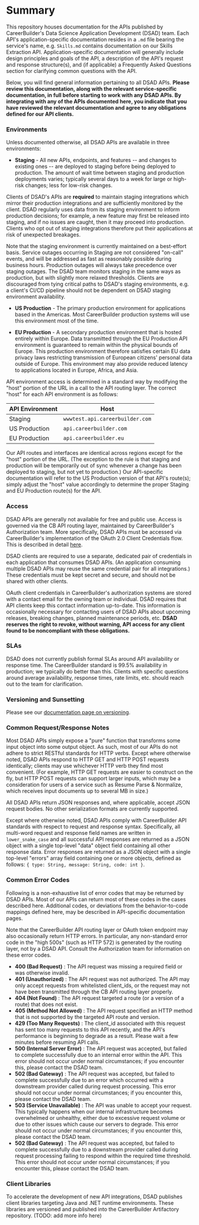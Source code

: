 # Summary

This repository houses documentation for the APIs published by CareerBuilder's Data Science Application Development (DSAD) team. Each API's application-specific documentation resides in a `.md` file bearing the service's name, e.g. `Skills.md` contains documentation on our Skills Extraction API. Application-specific documentation will generally include design principles and goals of the API, a description of the API's request and response structure(s), and (if applicable) a Frequently Asked Questions section for clarifying common questions with the API.

Below, you will find general information pertaining to all DSAD APIs. **Please review this documentation, along with the relevant service-specific documentation, in full before starting to work with any DSAD APIs. By integrating with any of the APIs documented here, you indicate that you have reviewed the relevant documentation and agree to any obligations defined for our API clients.**

### Environments

Unless documented otherwise, all DSAD APIs are available in three environments:

* **Staging** - All new APIs, endpoints, and features -- and changes to existing ones -- are deployed to staging before being deployed to production. The amount of wait time between staging and production deployments varies; typically several days to a week for large or high-risk changes; less for low-risk changes.

Clients of DSAD's APIs are **required** to maintain staging integrations which mirror their production integrations and are sufficiently monitored by the client. DSAD regularly uses data from its staging environment to inform production decisions; for example, a new feature may first be released into staging, and if no issues are caught, then it may proceed into production. Clients who opt out of staging integrations therefore put their applications at risk of unexpected breakages.

Note that the staging environment is currently maintained on a best-effort basis. Service outages occurring in Staging are not considered "on-call" events, and will be addressed as fast as reasonably possible during business hours. Production outages will always take precedence over staging outages. The DSAD team monitors staging in the same ways as production, but with slightly more relaxed thresholds. Clients are discouraged from tying critical paths to DSAD's staging environments, e.g. a client's CI/CD pipeline should not be dependent on DSAD staging environment availability.

* **US Production** - The primary production environment for applications based in the Americas. Most CareerBuilder production systems will use this environment most of the time.

* **EU Production** - A secondary production environment that is hosted entirely within Europe. Data transmitted through the EU Production API environment is guaranteed to remain within the physical bounds of Europe. This production environment therefore satisfies certain EU data privacy laws restricting transmission of European citizens' personal data outside of Europe. This environment may also provide reduced latency to applications located in Europe, Africa, and Asia.

API environment access is determined in a standard way by modifying the "host" portion of the URL in a call to the API routing layer. The correct "host" for each API environment is as follows:

| API Environment | Host |
|----------|-------------|
| Staging | `wwwtest.api.careerbuilder.com` |
| US Production | `api.careerbuilder.com` |
| EU Production | `api.careerbuilder.eu` |

Our API routes and interfaces are identical across regions except for the "host" portion of the URL. (The exception to the rule is that staging and production will be temporarily out of sync whenever a change has been deployed to staging, but not yet to production.) Our API-specific documentation will refer to the US Production version of that API's route(s); simply adjust the "host" value accordingly to determine the proper Staging and EU Production route(s) for the API.

### Access

DSAD APIs are generally not available for free and public use. Access is governed via the CB API routing layer, maintained by CareerBuilder's Authorization team. More specifically, DSAD APIs must be accessed via CareerBuilder's implementation of the OAuth 2.0 Client Credentials flow. This is described in detail [here](/assets/ExternalClientCredentials.pdf).

DSAD clients are required to use a separate, dedicated pair of credentials in each application that consumes DSAD APIs. (An application consuming multiple DSAD APIs may reuse the same credential pair for all integrations.) These credentials must be kept secret and secure, and should not be shared with other clients.

OAuth client credentials in CareerBuilder's authorization systems are stored with a contact email for the owning team or individual. DSAD requires that API clients keep this contact information up-to-date. This information is occasionally necessary for contacting users of DSAD APIs about upcoming releases, breaking changes, planned maintenance periods, etc. **DSAD reserves the right to revoke, without warning, API access for any client found to be noncompliant with these obligations.**

### SLAs

DSAD does not currently publish formal SLAs around API availability or response time. The CareerBuilder standard is 99.5% availability in production; we typically do better than this. Clients with specific questions around average availability, response times, rate limits, etc. should reach out to the team for clarification.

### Versioning and Sunsetting

Please see our [documentation page on versioning](/Versioning.md).

### Common Request/Response Notes

Most DSAD APIs simply expose a "pure" function that transforms some input object into some output object. As such, most of our APIs do not adhere to strict RESTful standards for HTTP verbs. Except where otherwise noted, DSAD APIs respond to HTTP GET and HTTP POST requests identically; clients may use whichever HTTP verb they find most convenient. (For example, HTTP GET requests are easier to construct on the fly, but HTTP POST requests can support larger inputs, which may be a consideration for users of a service such as Resume Parse & Normalize, which receives input documents up to several MB in size.)

All DSAD APIs return JSON responses and, where applicable, accept JSON request bodies. No other serialization formats are currently supported.

Except where otherwise noted, DSAD APIs comply with CareerBuilder API standards with respect to request and response syntax. Specifically, all multi-word request and response field names are written in `lower_snake_case` and all successful API responses are returned as a JSON object with a single top-level "data" object field containing all other response data. Error responses are returned as a JSON object with a single top-level "errors" array field containing one or more objects, defined as follows: `{ type: String, message: String, code: int }`.

### Common Error Codes

Following is a non-exhaustive list of error codes that may be returned by DSAD APIs. Most of our APIs can return most of these codes in the cases described here. Additional codes, or deviations from the behavior-to-code mappings defined here, may be described in API-specific documentation pages.

Note that the CareerBuilder API routing layer or OAuth token endpoint may also occasionally return HTTP errors. In particular, any non-standard error code in the "high 500s" (such as HTTP 572) is generated by the routing layer, not by a DSAD API. Consult the Authorization team for information on these error codes.

* **400 (Bad Request)** : The API request was missing a required field or was otherwise invalid.
* **401 (Unauthorized)** : The API request was not authorized. The API may only accept requests from whitelisted client_ids, or the request may not have been transmitted through the CB API routing layer properly.
* **404 (Not Found)** : The API request targeted a route (or a version of a route) that does not exist.
* **405 (Method Not Allowed)** : The API request specified an HTTP method that is not supported by the targeted API route and version.
* **429 (Too Many Requests)** : The client_id associated with this request has sent too many requests to this API recently, and the API's performance is beginning to degrade as a result. Please wait a few minutes before resuming API calls.
* **500 (Internal Server Error)** : The API request was accepted, but failed to complete successfully due to an internal error within the API. This error should not occur under normal circumstances; if you encounter this, please contact the DSAD team.
* **502 (Bad Gateway)** : The API request was accepted, but failed to complete successfully due to an error which occurred with a downstream provider called during request processing. This error should not occur under normal circumstances; if you encounter this, please contact the DSAD team.
* **503 (Service Unavailable)** : The API was unable to accept your request. This typically happens when our internal infrastructure becomes overwhelmed or unhealthy, either due to excessive request volume or due to other issues which cause our servers to degrade. This error should not occur under normal circumstances; if you encounter this, please contact the DSAD team.
* **502 (Bad Gateway)** : The API request was accepted, but failed to complete successfully due to a downstream provider called during request processing failing to respond within the required time threshold. This error should not occur under normal circumstances; if you encounter this, please contact the DSAD team.

### Client Libraries

To accelerate the development of new API integrations, DSAD publishes client libraries targeting Java and .NET runtime environments. These libraries are versioned and published into the CareerBuilder Artifactory repository. (TODO: add more info here)